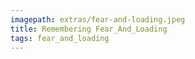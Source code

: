 ```yaml
---
imagepath: extras/fear-and-loading.jpeg
title: Remembering Fear_And_Loading
tags: fear_and_loading
---
```

